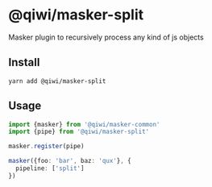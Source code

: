 # @qiwi/masker-split
Masker plugin to recursively process any kind of js objects

## Install
```shell script
yarn add @qiwi/masker-split
```

## Usage
```typescript
import {masker} from '@qiwi/masker-common'
import {pipe} from '@qiwi/masker-split'

masker.register(pipe)

masker({foo: 'bar', baz: 'qux'}, {
  pipeline: ['split']
})
```

